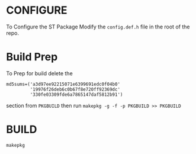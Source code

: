 # CONFIGURE

To Configure the ST Package Modify the `config.def.h` file in the root of the repo.

# Build Prep

To Prep for build delete the 

```
md5sums=('a3d97ee92215071e6399691edc0f04b0'
         '19976f26deb6c0b67f8e720ff92369dc'
         '330fe03309fde6a7865147daf5812b91')
```

section from `PKGBUILD` then run `makepkg -g -f -p PKGBUILD >> PKGBUILD`

# BUILD

`makepkg`